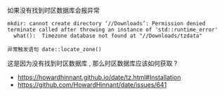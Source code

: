 如果没有找到时区数据库会报异常

```
mkdir: cannot create directory ‘//Downloads’: Permission denied
terminate called after throwing an instance of 'std::runtime_error'
  what():  Timezone database not found at "//Downloads/tzdata"

异常触发语句 date::locate_zone()
```

这是因为没有找到时区数据库 , 那么时区数据库应该如何获取 ? 
- https://howardhinnant.github.io/date/tz.html#Installation
- https://github.com/HowardHinnant/date/issues/641

